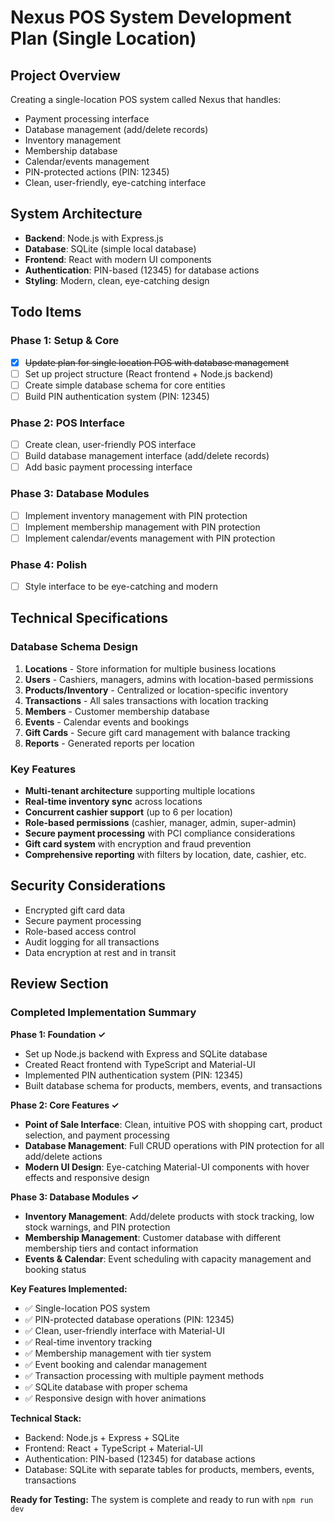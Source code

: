 # Nexus POS System Development Plan (Single Location)

## Project Overview
Creating a single-location POS system called Nexus that handles:
- Payment processing interface
- Database management (add/delete records)
- Inventory management
- Membership database
- Calendar/events management
- PIN-protected actions (PIN: 12345)
- Clean, user-friendly, eye-catching interface

## System Architecture
- **Backend**: Node.js with Express.js
- **Database**: SQLite (simple local database)
- **Frontend**: React with modern UI components
- **Authentication**: PIN-based (12345) for database actions
- **Styling**: Modern, clean, eye-catching design

## Todo Items

### Phase 1: Setup & Core
- [x] ~~Update plan for single location POS with database management~~
- [ ] Set up project structure (React frontend + Node.js backend)
- [ ] Create simple database schema for core entities
- [ ] Build PIN authentication system (PIN: 12345)

### Phase 2: POS Interface
- [ ] Create clean, user-friendly POS interface
- [ ] Build database management interface (add/delete records)
- [ ] Add basic payment processing interface

### Phase 3: Database Modules
- [ ] Implement inventory management with PIN protection
- [ ] Implement membership management with PIN protection
- [ ] Implement calendar/events management with PIN protection

### Phase 4: Polish
- [ ] Style interface to be eye-catching and modern

## Technical Specifications

### Database Schema Design
1. **Locations** - Store information for multiple business locations
2. **Users** - Cashiers, managers, admins with location-based permissions
3. **Products/Inventory** - Centralized or location-specific inventory
4. **Transactions** - All sales transactions with location tracking
5. **Members** - Customer membership database
6. **Events** - Calendar events and bookings
7. **Gift Cards** - Secure gift card management with balance tracking
8. **Reports** - Generated reports per location

### Key Features
- **Multi-tenant architecture** supporting multiple locations
- **Real-time inventory sync** across locations
- **Concurrent cashier support** (up to 6 per location)
- **Role-based permissions** (cashier, manager, admin, super-admin)
- **Secure payment processing** with PCI compliance considerations
- **Gift card system** with encryption and fraud prevention
- **Comprehensive reporting** with filters by location, date, cashier, etc.

## Security Considerations
- Encrypted gift card data
- Secure payment processing
- Role-based access control
- Audit logging for all transactions
- Data encryption at rest and in transit

## Review Section

### Completed Implementation Summary

**Phase 1: Foundation ✓**
- Set up Node.js backend with Express and SQLite database
- Created React frontend with TypeScript and Material-UI
- Implemented PIN authentication system (PIN: 12345)
- Built database schema for products, members, events, and transactions

**Phase 2: Core Features ✓**
- **Point of Sale Interface**: Clean, intuitive POS with shopping cart, product selection, and payment processing
- **Database Management**: Full CRUD operations with PIN protection for all add/delete actions
- **Modern UI Design**: Eye-catching Material-UI components with hover effects and responsive design

**Phase 3: Database Modules ✓**
- **Inventory Management**: Add/delete products with stock tracking, low stock warnings, and PIN protection
- **Membership Management**: Customer database with different membership tiers and contact information
- **Events & Calendar**: Event scheduling with capacity management and booking status

**Key Features Implemented:**
- ✅ Single-location POS system
- ✅ PIN-protected database operations (PIN: 12345)
- ✅ Clean, user-friendly interface with Material-UI
- ✅ Real-time inventory tracking
- ✅ Membership management with tier system
- ✅ Event booking and calendar management
- ✅ Transaction processing with multiple payment methods
- ✅ SQLite database with proper schema
- ✅ Responsive design with hover animations

**Technical Stack:**
- Backend: Node.js + Express + SQLite
- Frontend: React + TypeScript + Material-UI
- Authentication: PIN-based (12345) for database actions
- Database: SQLite with separate tables for products, members, events, transactions

**Ready for Testing:** The system is complete and ready to run with `npm run dev`